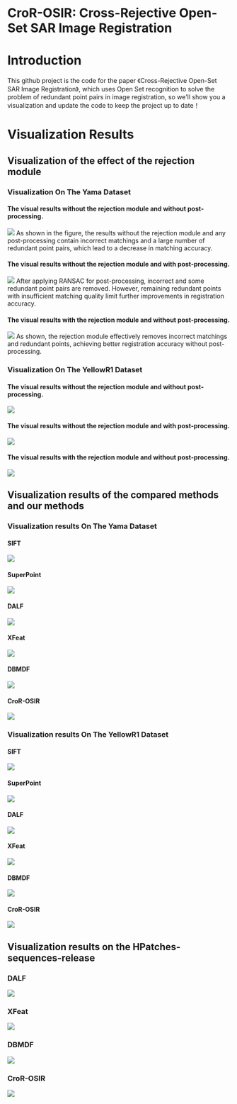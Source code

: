 # CroR-OSIR: Cross-Rejective Open-Set SAR Image Registration
# Introduction
This github project is the code for the paper 《Cross-Rejective Open-Set SAR Image Registration》, which uses Open Set recognition to solve the problem of redundant point pairs in image registration, so we'll show you a visualization and update the code to keep the project up to date！
# Visualization Results
## Visualization of the effect of the rejection module

### Visualization On The Yama Dataset
#### The visual results without the rejection module and without post-processing.

![](visualation/yama_reject_ablation-2_01.png)
As shown in the figure, the results without the rejection module and any post-processing contain incorrect matchings and a large number of redundant point pairs, which lead to a decrease in matching accuracy.
#### The visual results without the rejection module and with post-processing.

![](visualation/yama_reject_ablation-2_02.png)
After applying RANSAC for post-processing, incorrect and some redundant point pairs are removed. However, remaining redundant points with insufficient matching quality limit further improvements in registration accuracy.
#### The visual results with the rejection module and without post-processing.

![](visualation/yama_reject_ablation-2_03.png)
As shown, the rejection module effectively removes incorrect matchings and redundant points, achieving better registration accuracy without post-processing.
### Visualization On The YellowR1 Dataset
#### The visual results without the rejection module and without post-processing.

![](visualation/yellowa_reject_ablation-2_01.png)

#### The visual results without the rejection module and with post-processing.

![](visualation/yellowa_reject_ablation-2_02.png)

#### The visual results with the rejection module and without post-processing.

![](visualation/yellowa_reject_ablation-2_03.png)

## Visualization results of the compared methods and our methods

### Visualization results On The Yama Dataset

#### SIFT

![](visualation/CBchartYama_4_01.png)

#### SuperPoint

![](visualation/CBchartYama_4_02.png)

#### DALF

![](visualation/CBchartYama_4_03.png)

#### XFeat

![](visualation/CBchartYama_4_04.png)

#### DBMDF

![](visualation/CBchartYama_4_05.png)

#### CroR-OSIR

![](visualation/CBchartYama_4_06.png)

### Visualization results On The YellowR1 Dataset

#### SIFT

![](visualation/CBchartYellowR1_4_01.png)

#### SuperPoint

![](visualation/CBchartYellowR1_4_02.png)

#### DALF

![](visualation/CBchartYellowR1_4_03.png)

#### XFeat

![](visualation/CBchartYellowR1_4_04.png)

#### DBMDF

![](visualation/CBchartYellowR1_4_05.png)

#### CroR-OSIR

![](visualation/CBchartYellowR1_4_06.png)

## Visualization results on the HPatches-sequences-release

### DALF
![](visualation/optical_DAlF.png)
### XFeat
![](visualation/optical_XFeat.png)
### DBMDF
![](visualation/optical_DBMDF.png)
### CroR-OSIR
![](visualation/optical_CroR-OSIR.png)
<!-- # Installation
## Make Data
## SupCon Pretraining
## CroR-OSR training and the fintune of SupCon module

# Test accurancy -->
